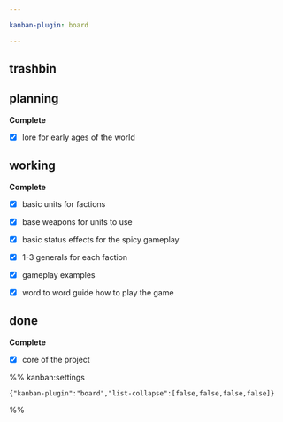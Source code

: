 ```yaml
---

kanban-plugin: board

---
```


## trashbin



## planning

**Complete**
- [x] lore for early ages of the world


## working

**Complete**
- [x] basic units for factions
- [x] base weapons for units to use
- [x] basic status effects for the spicy gameplay
- [x] 1-3 generals for each faction
- [x] gameplay examples
- [x] word to word guide how to play the game


## done

**Complete**
- [x] core of the project




%% kanban:settings
```
{"kanban-plugin":"board","list-collapse":[false,false,false,false]}
```
%%